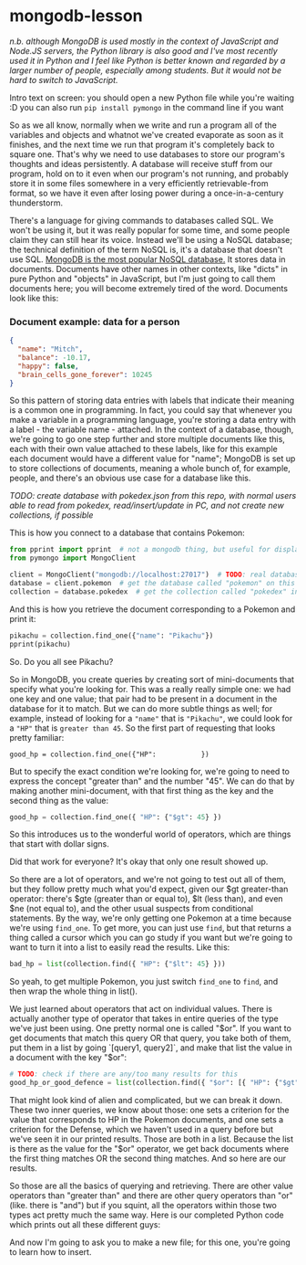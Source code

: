 # mongodb-lesson

_n.b. although MongoDB is used mostly in the context of JavaScript and Node.JS servers, the Python library is also good and I've most recently used it in Python and I feel like Python is better known and regarded by a larger number of people, especially among students. But it would not be hard to switch to JavaScript._

Intro text on screen: you should open a new Python file while you're waiting :D you can also run `pip install pymongo` in the command line if you want

So as we all know, normally when we write and run a program all of the variables and objects and whatnot we've created evaporate as soon as it finishes, and the next time we run that program it's completely back to square one. That's why we need to use databases to store our program's thoughts and ideas persistently. A database will receive stuff from our program, hold on to it even when our program's not running, and probably store it in some files somewhere in a very efficiently retrievable-from format, so we have it even after losing power during a once-in-a-century thunderstorm.

There's a language for giving commands to databases called SQL. We won't be using it, but it was really popular for some time, and some people claim they can still hear its voice. Instead we'll be using a NoSQL database; the technical definition of the term NoSQL is, it's a database that doesn't use SQL. [MongoDB is the most popular NoSQL database.](https://survey.stackoverflow.co/2022/#section-most-popular-technologies-databases) It stores data in documents. Documents have other names in other contexts, like "dicts" in pure Python and "objects" in JavaScript, but I'm just going to call them documents here; you will become extremely tired of the word. Documents look like this:

### Document example: data for a person

```json
{
  "name": "Mitch",
  "balance": -10.17,
  "happy": false,
  "brain_cells_gone_forever": 10245
}
```

So this pattern of storing data entries with labels that indicate their meaning is a common one in programming. In fact, you could say that whenever you make a variable in a programming language, you're storing a data entry with a label - the variable name - attached. In the context of a database, though, we're going to go one step further and store multiple documents like this, each with their own value attached to these labels, like for this example each document would have a different value for "name"; MongoDB is set up to store collections of documents, meaning a whole bunch of, for example, people, and there's an obvious use case for a database like this.

_TODO: create database with pokedex.json from this repo, with normal users able to read from pokedex, read/insert/update in PC, and not create new collections, if possible_

This is how you connect to a database that contains Pokemon:

```python
from pprint import pprint  # not a mongodb thing, but useful for displaying documents
from pymongo import MongoClient

client = MongoClient("mongodb://localhost:27017")  # TODO: real database URI  # connect to a database server
database = client.pokemon  # get the database called "pokemon" on this server
collection = database.pokedex  # get the collection called "pokedex" in that database
```

And this is how you retrieve the document corresponding to a Pokemon and print it:

```python
pikachu = collection.find_one({"name": "Pikachu"})
pprint(pikachu)
```

So. Do you all see Pikachu?

So in MongoDB, you create queries by creating sort of mini-documents that specify what you're looking for. This was a really really simple one: we had one key and one value; that pair had to be present in a document in the database for it to match. But we can do more subtle things as well; for example, instead of looking for a `"name"` that is `"Pikachu"`, we could look for a `"HP"` that is `greater than 45`. So the first part of requesting that looks pretty familiar:

```python3
good_hp = collection.find_one({"HP":           })
```

But to specify the exact condition we're looking for, we're going to need to express the concept "greater than" and the number "45". We can do that by making another mini-document, with that first thing as the key and the second thing as the value:

```python
good_hp = collection.find_one({ "HP": {"$gt": 45} })
```

So this introduces us to the wonderful world of operators, which are things that start with dollar signs.

Did that work for everyone? It's okay that only one result showed up.

So there are a lot of operators, and we're not going to test out all of them, but they follow pretty much what you'd expect, given our $gt greater-than operator: there's $gte (greater than or equal to), $lt (less than), and even $ne (not equal to), and the other usual suspects from conditional statements. By the way, we're only getting one Pokemon at a time because we're using `find_one`. To get more, you can just use `find`, but that returns a thing called a cursor which you can go study if you want but we're going to want to turn it into a list to easily read the results. Like this:

```python
bad_hp = list(collection.find({ "HP": {"$lt": 45} }))
```

So yeah, to get multiple Pokemon, you just switch `find_one` to `find`, and then wrap the whole thing in list().

We just learned about operators that act on individual values. There is actually another type of operator that takes in entire queries of the type we've just been using. One pretty normal one is called "$or". If you want to get documents that match this query OR that query, you take both of them, put them in a list by going `[query1, query2]`, and make that list the value in a document with the key "$or":

```python
# TODO: check if there are any/too many results for this
good_hp_or_good_defence = list(collection.find({ "$or": [{ "HP": {"$gt": 45}}, {"Defense": {"$gt": 50}}] }))
```

That might look kind of alien and complicated, but we can break it down. These two inner queries, we know about those: one sets a criterion for the value that corresponds to HP in the Pokemon documents, and one sets a criterion for the Defense, which we haven't used in a query before but we've seen it in our printed results. Those are both in a list. Because the list is there as the value for the "$or" operator, we get back documents where the first thing matches OR the second thing matches. And so here are our results.

So those are all the basics of querying and retrieving. There are other value operators than "greater than" and there are other query operators than "or" (like. there is "and") but if you squint, all the operators within those two types act pretty much the same way. Here is our completed Python code which prints out all these different guys:

And now I'm going to ask you to make a new file; for this one, you're going to learn how to insert.

